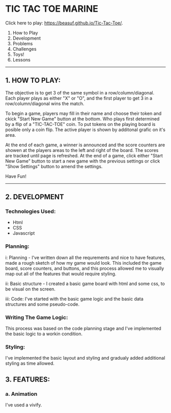 # TIC TAC TOE MARINE


Click here to play: https://beasuf.github.io/Tic-Tac-Toe/.

1. How to Play
2. Development
3. Problems
4. Challenges
5. Toys!
6. Lessons

---

## 1. HOW TO PLAY:


The objective is to get 3 of the same symbol in a row/column/diagonal. Each player plays as either "X" or "O", 
and the first player to get 3 in a row/column/diagonal wins the match.


To begin a game, players may fill in their name and choose their token and ckick "Start New Game" button at the bottom.
Who plays first determined by a flip of a "TIC-TAC-TOE" coin. To put tokens on the playing board is posible only a coin flip. 
The active player is shown by additonal grafic on it's area.


At the end of each game, a winner is announced and the score counters are showen at the players areas to the left and right of the board. The scores are tracked until page is refreshed.
At the end of a game, click either "Start New Game" button to start a new game with the previous settings or click "Show Settings" button to amend the settings.


Have Fun!



---


## 2. DEVELOPMENT

###   Technologies Used:



+ Html
+ CSS
+ Javascript

### Planning:


i: Planning - I've written down all the requrements and nice to have features, made a rough sketch of how my game would look. This included the game board, score counters, and buttons, and this process allowed me to visually map out all of the features that would require styling.


ii: Basic structure - I created a basic game board with html and some css, to be visual on the screen. 


iii: Code: I've started with the basic game logic and the basic data structures and some pseudo-code.  


### Writing The Game Logic:


This process was based on the code planning stage and I've implemented the basic logic to a workin condition.  


### Styling:


I've implemented the basic layout and styling and gradualy added additional styling as time allowed.


## 3. FEATURES:


### a. Animation


I've used a vivify. 


